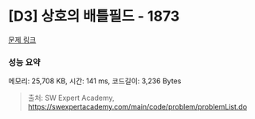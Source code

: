 # [D3] 상호의 배틀필드 - 1873 

[문제 링크](https://swexpertacademy.com/main/code/problem/problemDetail.do?contestProbId=AV5LyE7KD2ADFAXc) 

### 성능 요약

메모리: 25,708 KB, 시간: 141 ms, 코드길이: 3,236 Bytes



> 출처: SW Expert Academy, https://swexpertacademy.com/main/code/problem/problemList.do